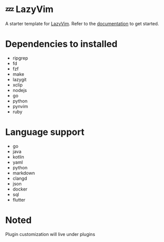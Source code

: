 # 💤 LazyVim

A starter template for [LazyVim](https://github.com/LazyVim/LazyVim).
Refer to the [documentation](https://lazyvim.github.io/installation) to get started.

# Dependencies to installed

- ripgrep
- fd
- fzf
- make
- lazygit
- xclip
- nodejs
- go
- python
- pynvim
- ruby

# Language support

- go
- java
- kotlin
- yaml
- python
- markdown
- clangd
- json
- docker
- sql
- flutter

# Noted

Plugin customization will live under plugins
